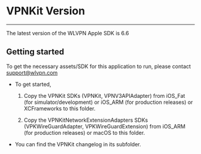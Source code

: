 # VPNKit Version
------
The latest version of the WLVPN Apple SDK is 6.6

## Getting started

To get the necessary assets/SDK for this application to run, please contact support@wlvpn.com

- To get started, 
    1. Copy the VPNKit SDKs (VPNKit, VPNV3APIAdapter) from iOS_Fat (for simulator/development) or iOS_ARM (for production releases) or XCFrameworks to this folder.
    
    2. Copy the VPNKitNetworkExtensionAdapters SDKs (VPKWireGuardAdapter, VPKWireGuardExtension) from iOS_ARM (for production releases) or macOS to this folder.

- You can find the VPNKit changelog in its subfolder.
